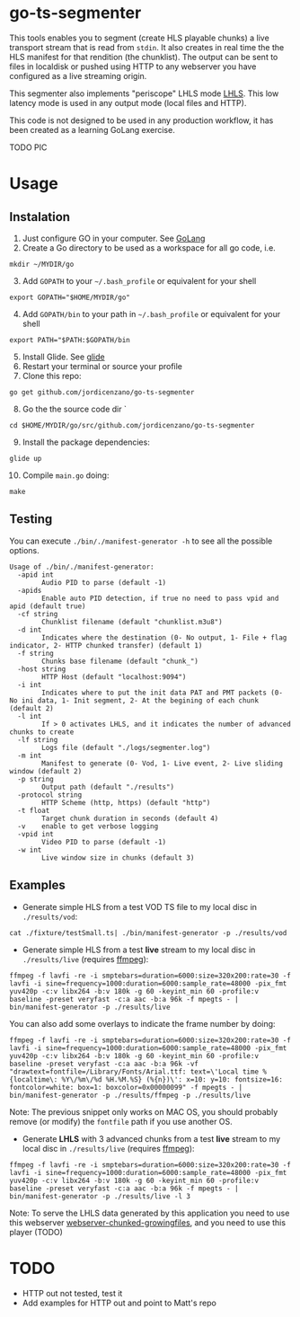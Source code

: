# go-ts-segmenter
This tools enables you to segment (create HLS playable chunks) a live transport stream that is read from `stdin`. It also creates in real time the the HLS manifest for that rendition (the chunklist).
The output can be sent to files in localdisk or pushed using HTTP to any webserver you have configured as a live streaming origin.

This segmenter also implements "periscope" LHLS mode [LHLS](https://medium.com/@periscopecode/introducing-lhls-media-streaming-eb6212948bef). This low latency mode is used in any output mode (local files and HTTP).

This code is not designed to be used in any production workflow, it has been created as a learning GoLang exercise.

TODO PIC

# Usage
## Instalation
1. Just configure GO in your computer. See [GoLang](https://golang.org/)
2. Create a Go directory to be used as a workspace for all go code, i.e.
```
mkdir ~/MYDIR/go
```
3. Add `GOPATH` to your `~/.bash_profile` or equivalent for your shell
```
export GOPATH="$HOME/MYDIR/go"
```
4. Add `GOPATH/bin` to your path in `~/.bash_profile` or equivalent for your shell
```
export PATH="$PATH:$GOPATH/bin
```
5. Install Glide. See [glide](https://github.com/Masterminds/glide)
6. Restart your terminal or source your profile
7. Clone this repo:
```
go get github.com/jordicenzano/go-ts-segmenter
```
8. Go the the source code dir `
```
cd $HOME/MYDIR/go/src/github.com/jordicenzano/go-ts-segmenter
```
9. Install the package dependencies:
```
glide up
```
10. Compile `main.go` doing:
```
make
```

## Testing
You can execute `./bin/./manifest-generator -h` to see all the possible options.
```
Usage of ./bin/./manifest-generator:
  -apid int
        Audio PID to parse (default -1)
  -apids
        Enable auto PID detection, if true no need to pass vpid and apid (default true)
  -cf string
        Chunklist filename (default "chunklist.m3u8")
  -d int
        Indicates where the destination (0- No output, 1- File + flag indicator, 2- HTTP chunked transfer) (default 1)
  -f string
        Chunks base filename (default "chunk_")
  -host string
        HTTP Host (default "localhost:9094")
  -i int
        Indicates where to put the init data PAT and PMT packets (0- No ini data, 1- Init segment, 2- At the begining of each chunk (default 2)
  -l int
        If > 0 activates LHLS, and it indicates the number of advanced chunks to create
  -lf string
        Logs file (default "./logs/segmenter.log")
  -m int
        Manifest to generate (0- Vod, 1- Live event, 2- Live sliding window (default 2)
  -p string
        Output path (default "./results")
  -protocol string
        HTTP Scheme (http, https) (default "http")
  -t float
        Target chunk duration in seconds (default 4)
  -v    enable to get verbose logging
  -vpid int
        Video PID to parse (default -1)
  -w int
        Live window size in chunks (default 3)
```
## Examples
- Generate simple HLS from a test VOD TS file to my local disc in `./results/vod`:
```
cat ./fixture/testSmall.ts| ./bin/manifest-generator -p ./results/vod
```
- Generate simple HLS from a test **live** stream to my local disc in `./results/live` (requires [ffmpeg](https://ffmpeg.org/)):
```
ffmpeg -f lavfi -re -i smptebars=duration=6000:size=320x200:rate=30 -f lavfi -i sine=frequency=1000:duration=6000:sample_rate=48000 -pix_fmt yuv420p -c:v libx264 -b:v 180k -g 60 -keyint_min 60 -profile:v baseline -preset veryfast -c:a aac -b:a 96k -f mpegts - | bin/manifest-generator -p ./results/live
```

You can also add some overlays to indicate the frame number by doing:
```
ffmpeg -f lavfi -re -i smptebars=duration=6000:size=320x200:rate=30 -f lavfi -i sine=frequency=1000:duration=6000:sample_rate=48000 -pix_fmt yuv420p -c:v libx264 -b:v 180k -g 60 -keyint_min 60 -profile:v baseline -preset veryfast -c:a aac -b:a 96k -vf "drawtext=fontfile=/Library/Fonts/Arial.ttf: text=\'Local time %{localtime\: %Y\/%m\/%d %H.%M.%S} (%{n})\': x=10: y=10: fontsize=16: fontcolor=white: box=1: boxcolor=0x00000099" -f mpegts - | bin/manifest-generator -p ./results/ffmpeg -p ./results/live
```
Note: The previous snippet only works on MAC OS, you should probably remove (or modify) the `fontfile` path if you use another OS.

- Generate **LHLS** with 3 advanced chunks from a test **live** stream to my local disc in `./results/live` (requires [ffmpeg](https://ffmpeg.org/)):
```
ffmpeg -f lavfi -re -i smptebars=duration=6000:size=320x200:rate=30 -f lavfi -i sine=frequency=1000:duration=6000:sample_rate=48000 -pix_fmt yuv420p -c:v libx264 -b:v 180k -g 60 -keyint_min 60 -profile:v baseline -preset veryfast -c:a aac -b:a 96k -f mpegts - | bin/manifest-generator -p ./results/live -l 3
```
Note: To serve the LHLS data generated by this application you need to use this webserver [webserver-chunked-growingfiles](https://github.com/jordicenzano/webserver-chunked-growingfiles), and you need to use this player (TODO)

# TODO
- HTTP out not tested, test it
- Add examples for HTTP out and point to Matt's repo
